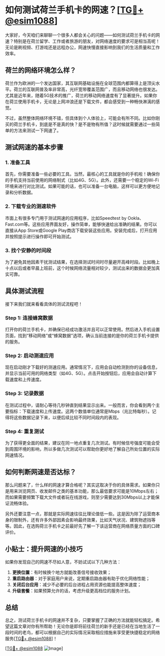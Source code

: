 # 如何测试荷兰手机卡的网速？[[TG💪+ @esim1088](https://t.me/s/esim1088)]

大家好，今天咱们来聊聊一个很多人都会关心的问题——如何测试荷兰手机卡的网速？特别是在荷兰留学、工作或者旅游的朋友，对网络速度的要求可是相当高呢！无论是刷视频、打游戏还是远程办公，网速快慢直接影响到我们的生活质量和工作效率。

## 荷兰的网络环境怎么样？

荷兰作为欧洲的一个发达国家，其互联网基础设施在全球范围内都算得上是顶尖水平。荷兰的互联网普及率非常高，光纤宽带覆盖范围广，而且移动网络也很发达。尤其是近年来，随着5G技术的推广，荷兰的移动网络速度有了显著提升。如果你在荷兰使用手机卡，无论是上网冲浪还是下载文件，都会感受到一种畅快淋漓的感觉。

不过，虽然整体网络环境不错，但具体到个人体验上，可能会有所不同。比如你刚买的荷兰手机卡，到底是不是真的快？是不是物有所值？这时候就需要通过一些简单的方法来测试一下网速了。

## 测试网速的基本步骤

### 1. 准备工具

首先，你需要准备一些必要的工具。当然，最核心的工具就是你的手机啦！确保你的手机支持当前使用的网络制式（比如4G、5G）。此外，还需要一个稳定的Wi-Fi环境来进行对比测试。如果可能的话，也可以准备一台电脑，这样可以更方便地记录和分析数据。

### 2. 下载专业的测速软件

市面上有很多专门用于测试网速的应用程序，比如Speedtest by Ookla、Fast.com等。这些应用界面友好，操作简单，能够快速给出准确的结果。你可以直接从App Store或Google Play商店下载安装这些应用。安装完成后，打开应用并按照提示进行操作即可开始测试。

### 3. 找个安静的时间段

为了避免其他因素干扰测试结果，在选择测试时间时尽量避开高峰时段。比如晚上十点以后或者早晨上班前，这个时候网络流量相对较少，测试出来的数据会更加真实可靠。

## 具体测试流程

接下来我们就来看看具体的测试流程吧！

### Step 1: 连接蜂窝数据

打开你的荷兰手机卡，并确保已经成功激活并且可以正常使用。然后进入手机设置页面，找到“移动网络”或“蜂窝数据”选项，确认当前连接的是你的荷兰手机卡提供的服务。

### Step 2: 启动测速应用

现在启动刚才下载好的测速应用。通常情况下，应用会自动检测到你的设备信息，并显示当前可用的网络类型（如4G、5G）。点击开始按钮后，应用会自动计算下载速度和上传速度。

### Step 3: 记录数据

在测试过程中，请耐心等待几秒钟直到结果显示出来。一般而言，你会看到两个主要指标：下载速度和上传速度。这两个数值单位通常是Mbps（兆比特每秒）。记得将这些数据记录下来，以便后续比较不同时间段内的表现。

### Step 4: 重复测试

为了获得更全面的结果，建议在同一地点重复几次测试。有时候信号强度可能会受到周围环境的影响，所以多做几次测试可以帮助你更好地了解自己所处位置的实际网速情况。

## 如何判断网速是否达标？

那么问题来了，什么样的网速才算合格呢？其实这取决于你的具体需求。如果你只是用来浏览网页、收发邮件之类的基本功能，那么最低要求可能是10Mbps左右；而如果需要频繁下载大文件或者玩在线游戏，则至少需要达到30Mbps以上才能保证流畅体验。

另外还要注意一点，那就是实际网速往往比理论值低一些。这是因为除了运营商本身的限制外，还有许多外部因素会影响最终效果，比如天气状况、建筑物遮挡等等。因此，在选购荷兰手机卡之前最好先了解一下该运营商在网络质量方面的口碑评价。

## 小贴士：提升网速的小技巧

如果你发现自己的网速不尽如人意，不妨试试以下几种方法：

1. **更换位置**：有时候换个地方就能改善信号接收效果；
2. **重启路由器**：对于家庭用户来说，定期重启路由器有助于优化网络性能；
3. **关闭后台应用**：减少不必要的后台进程占用资源也能提高整体速度；
4. **升级套餐**：如果预算允许的话，考虑升级更高档位的服务计划。

## 总结

总之，测试荷兰手机卡的网速并不复杂，只要掌握了正确的方法就能轻松搞定。希望这篇文章对你有所帮助！无论你是即将前往荷兰的新手还是已经在当地生活了一段时间的老鸟，都可以根据自己的实际情况采取相应措施来享受更快捷稳定的网络服务[[TG💪+ @esim1088](https://t.me/s/esim1088)]！

[[TG💪+ @esim1088](https://t.me/s/esim1088) ![Image](https://i.postimg.cc/4NQfJmqS/Snipaste-2025-05-13-00-14-12.png)]